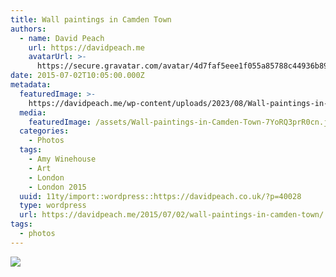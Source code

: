 ```yaml
---
title: Wall paintings in Camden Town
authors:
  - name: David Peach
    url: https://davidpeach.me
    avatarUrl: >-
      https://secure.gravatar.com/avatar/4d7faf5eee1f055a85788c44936b8995eaab6dfb004e7854ec747ccb272e91ee?s=96&d=mm&r=g
date: 2015-07-02T10:05:00.000Z
metadata:
  featuredImage: >-
    https://davidpeach.me/wp-content/uploads/2023/08/Wall-paintings-in-Camden-Town.jpg
  media:
    featuredImage: /assets/Wall-paintings-in-Camden-Town-7YoRQ3prR0cn.jpg
  categories:
    - Photos
  tags:
    - Amy Winehouse
    - Art
    - London
    - London 2015
  uuid: 11ty/import::wordpress::https://davidpeach.co.uk/?p=40028
  type: wordpress
  url: https://davidpeach.me/2015/07/02/wall-paintings-in-camden-town/
tags:
  - photos
---
```

[![](/assets/Wall-paintings-in-Camden-Town--jG39eESrLGf8.jpg)](/assets/Wall-paintings-in-Camden-Town--jG39eESrLGf8.jpg)